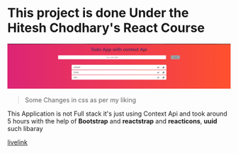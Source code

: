 # This project is done Under the Hitesh Chodhary's React Course

![img](Picture\WorkingImage.PNG)

> Some Changes in css as per my liking

This Application is not Full stack it's just using Context Api and took around 5 hours with the help of **Bootstrap** and **reactstrap**
and **reacticons**, **uuid** such libaray

[livelink](https://react-todo-lake-eight.vercel.app/)
